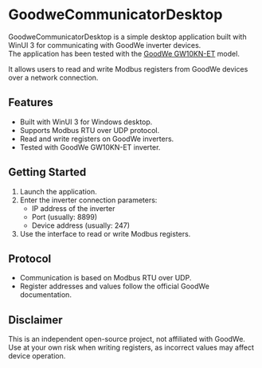 # GoodweCommunicatorDesktop

GoodweCommunicatorDesktop is a simple desktop application built with WinUI 3 for communicating with GoodWe inverter devices.  
The application has been tested with the [GoodWe GW10KN-ET](https://cz.goodwe.com/et-plus-16a) model.  

It allows users to read and write Modbus registers from GoodWe devices over a network connection.

## Features
- Built with WinUI 3 for Windows desktop.  
- Supports Modbus RTU over UDP protocol.  
- Read and write registers on GoodWe inverters.  
- Tested with GoodWe GW10KN-ET inverter.

## Getting Started
1. Launch the application.  
2. Enter the inverter connection parameters:  
   - IP address of the inverter  
   - Port (usually: 8899)  
   - Device address (usually: 247)  
3. Use the interface to read or write Modbus registers.  

## Protocol
- Communication is based on Modbus RTU over UDP.  
- Register addresses and values follow the official GoodWe documentation.  

## Disclaimer
This is an independent open-source project, not affiliated with GoodWe.  
Use at your own risk when writing registers, as incorrect values may affect device operation.
